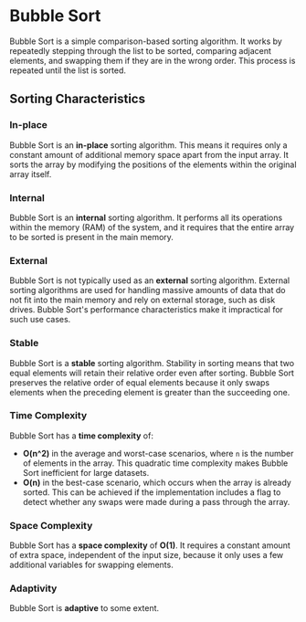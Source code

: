 # Bubble Sort

Bubble Sort is a simple comparison-based sorting algorithm. It works by repeatedly stepping through the list to be sorted, comparing adjacent elements, and swapping them if they are in the wrong order. This process is repeated until the list is sorted.

## Sorting Characteristics

### In-place
Bubble Sort is an **in-place** sorting algorithm. This means it requires only a constant amount of additional memory space apart from the input array. It sorts the array by modifying the positions of the elements within the original array itself.

### Internal
Bubble Sort is an **internal** sorting algorithm. It performs all its operations within the memory (RAM) of the system, and it requires that the entire array to be sorted is present in the main memory.

### External
Bubble Sort is not typically used as an **external** sorting algorithm. External sorting algorithms are used for handling massive amounts of data that do not fit into the main memory and rely on external storage, such as disk drives. Bubble Sort's performance characteristics make it impractical for such use cases.

### Stable
Bubble Sort is a **stable** sorting algorithm. Stability in sorting means that two equal elements will retain their relative order even after sorting. Bubble Sort preserves the relative order of equal elements because it only swaps elements when the preceding element is greater than the succeeding one.

### Time Complexity
Bubble Sort has a **time complexity** of:
- **O(n^2)** in the average and worst-case scenarios, where `n` is the number of elements in the array. This quadratic time complexity makes Bubble Sort inefficient for large datasets.
- **O(n)** in the best-case scenario, which occurs when the array is already sorted. This can be achieved if the implementation includes a flag to detect whether any swaps were made during a pass through the array.

### Space Complexity
Bubble Sort has a **space complexity** of **O(1)**. It requires a constant amount of extra space, independent of the input size, because it only uses a few additional variables for swapping elements.

### Adaptivity
Bubble Sort is **adaptive** to some extent.
